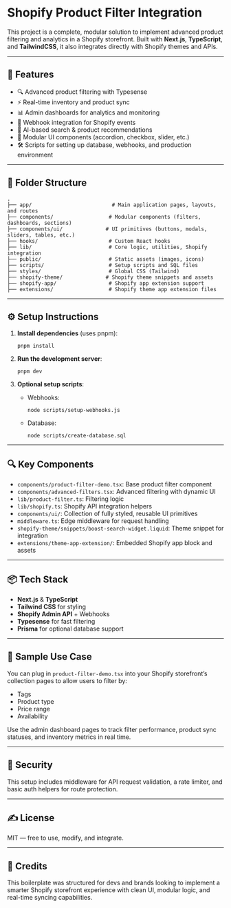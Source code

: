 # Shopify Product Filter Integration

This project is a complete, modular solution to implement advanced product filtering and analytics in a Shopify storefront. Built with **Next.js**, **TypeScript**, and **TailwindCSS**, it also integrates directly with Shopify themes and APIs.

---

## 🚀 Features

- 🔍 Advanced product filtering with Typesense
- ⚡ Real-time inventory and product sync
- 📊 Admin dashboards for analytics and monitoring
- 🔔 Webhook integration for Shopify events
- 🧠 AI-based search & product recommendations
- 🧩 Modular UI components (accordion, checkbox, slider, etc.)
- 🛠 Scripts for setting up database, webhooks, and production environment

---

## 🧱 Folder Structure

```
.
├── app/                          # Main application pages, layouts, and routes
├── components/                  # Modular components (filters, dashboards, sections)
├── components/ui/              # UI primitives (buttons, modals, sliders, tables, etc.)
├── hooks/                       # Custom React hooks
├── lib/                         # Core logic, utilities, Shopify integration
├── public/                      # Static assets (images, icons)
├── scripts/                     # Setup scripts and SQL files
├── styles/                      # Global CSS (Tailwind)
├── shopify-theme/              # Shopify theme snippets and assets
├── shopify-app/                 # Shopify app extension support
├── extensions/                  # Shopify theme app extension files
```

---

## ⚙️ Setup Instructions

1. **Install dependencies** (uses pnpm):

   ```
   pnpm install
   ```

2. **Run the development server**:

   ```
   pnpm dev
   ```

3. **Optional setup scripts**:

   - Webhooks:
     ```
     node scripts/setup-webhooks.js
     ```

   - Database:
     ```
     node scripts/create-database.sql
     ```

---

## 🔍 Key Components

- `components/product-filter-demo.tsx`: Base product filter component
- `components/advanced-filters.tsx`: Advanced filtering with dynamic UI
- `lib/product-filter.ts`: Filtering logic
- `lib/shopify.ts`: Shopify API integration helpers
- `components/ui/`: Collection of fully styled, reusable UI primitives
- `middleware.ts`: Edge middleware for request handling
- `shopify-theme/snippets/boost-search-widget.liquid`: Theme snippet for integration
- `extensions/theme-app-extension/`: Embedded Shopify app block and assets

---

## 📦 Tech Stack

- **Next.js** & **TypeScript**
- **Tailwind CSS** for styling
- **Shopify Admin API** + Webhooks
- **Typesense** for fast filtering
- **Prisma** for optional database support

---

## 📁 Sample Use Case

You can plug in `product-filter-demo.tsx` into your Shopify storefront’s collection pages to allow users to filter by:

- Tags
- Product type
- Price range
- Availability

Use the admin dashboard pages to track filter performance, product sync statuses, and inventory metrics in real time.

---

## 🔐 Security

This setup includes middleware for API request validation, a rate limiter, and basic auth helpers for route protection.

---

## ✍️ License

MIT — free to use, modify, and integrate.

---

## 🙌 Credits

This boilerplate was structured for devs and brands looking to implement a smarter Shopify storefront experience with clean UI, modular logic, and real-time syncing capabilities.
